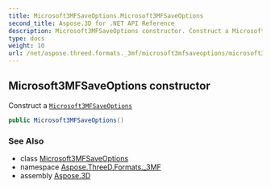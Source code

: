 ```yaml
---
title: Microsoft3MFSaveOptions.Microsoft3MFSaveOptions
second_title: Aspose.3D for .NET API Reference
description: Microsoft3MFSaveOptions constructor. Construct a Microsoft3MFSaveOptions
type: docs
weight: 10
url: /net/aspose.threed.formats._3mf/microsoft3mfsaveoptions/microsoft3mfsaveoptions/
---
```

## Microsoft3MFSaveOptions constructor

Construct a [`Microsoft3MFSaveOptions`](../)

```csharp
public Microsoft3MFSaveOptions()
```

### See Also

* class [Microsoft3MFSaveOptions](../)
* namespace [Aspose.ThreeD.Formats._3MF](../../../aspose.threed.formats._3mf/)
* assembly [Aspose.3D](../../../)


